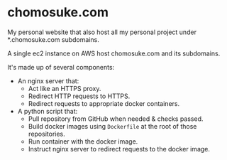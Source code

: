 # chomosuke.com
My personal website that also host all my personal project under *.chomosuke.com subdomains.

A single ec2 instance on AWS host chomosuke.com and its subdomains.

It's made up of several components:
- An nginx server that:
	- Act like an HTTPS proxy.
	- Redirect HTTP requests to HTTPS.
	- Redirect requests to appropriate docker containers.
- A python script that:
	- Pull repository from GitHub when needed & checks passed.
	- Build docker images using `Dockerfile` at the root of those repositories.
	- Run container with the docker image.
	- Instruct nginx server to redirect requests to the docker image.
